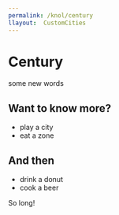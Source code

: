 ```yaml
---
permalink: /knol/century
llayout:  CustomCities
---
```


# Century

some new words

## Want to know more?

- play a city
- eat a zone

## And then

- drink a donut
- cook a beer

So long!